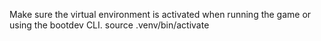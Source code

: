 Make sure the virtual environment is activated when running the game or using the bootdev CLI.
    source .venv/bin/activate